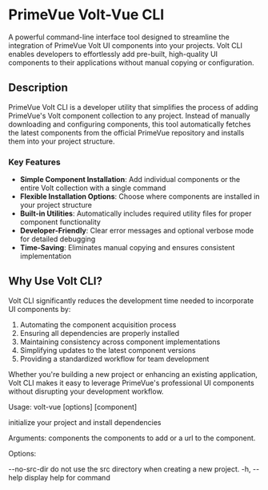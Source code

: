 # PrimeVue Volt-Vue CLI

A powerful command-line interface tool designed to streamline the integration of PrimeVue Volt UI components into your projects. Volt CLI enables developers to effortlessly add pre-built, high-quality UI components to their applications without manual copying or configuration.

## Description

PrimeVue Volt CLI is a developer utility that simplifies the process of adding PrimeVue's Volt component collection to any project. Instead of manually downloading and configuring components, this tool automatically fetches the latest components from the official PrimeVue repository and installs them into your project structure.

### Key Features

-   **Simple Component Installation**: Add individual components or the entire Volt collection with a single command
-   **Flexible Installation Options**: Choose where components are installed in your project structure
-   **Built-in Utilities**: Automatically includes required utility files for proper component functionality
-   **Developer-Friendly**: Clear error messages and optional verbose mode for detailed debugging
-   **Time-Saving**: Eliminates manual copying and ensures consistent implementation

## Why Use Volt CLI?

Volt CLI significantly reduces the development time needed to incorporate UI components by:

1. Automating the component acquisition process
2. Ensuring all dependencies are properly installed
3. Maintaining consistency across component implementations
4. Simplifying updates to the latest component versions
5. Providing a standardized workflow for team development

Whether you're building a new project or enhancing an existing application, Volt CLI makes it easy to leverage PrimeVue's professional UI components without disrupting your development workflow.

Usage: volt-vue [options] [component]

initialize your project and install dependencies

Arguments:
components the components to add or a url to the component.

Options:

--no-src-dir do not use the src directory when creating a new project.
-h, --help display help for command

